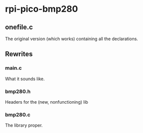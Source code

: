 # rpi-pico-bmp280

## onefile.c
The original version (which works) containing all the declarations.

## Rewrites

### main.c
What it sounds like.

### bmp280.h
Headers for the (new, nonfunctioning) lib

### bmp280.c
The library proper.
